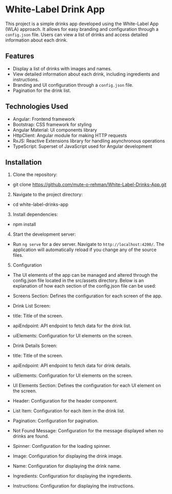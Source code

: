 # White-Label Drink App

This project is a simple drinks app developed using the White-Label App (WLA) approach. It allows for easy branding and configuration through a `config.json` file. Users can view a list of drinks and access detailed information about each drink.

## Features

- Display a list of drinks with images and names.
- View detailed information about each drink, including ingredients and instructions.
- Branding and UI configuration through a `config.json` file.
- Pagination for the drink list.

## Technologies Used

- Angular: Frontend framework
- Bootstrap: CSS framework for styling
- Angular Material: UI components library
- HttpClient: Angular module for making HTTP requests
- RxJS: Reactive Extensions library for handling asynchronous operations
- TypeScript: Superset of JavaScript used for Angular development

## Installation

1. Clone the repository:

- git clone https://github.com/mute-o-rehman/White-Label-Drinks-App.git

2. Navigate to the project directory:

- cd white-label-drinks-app

3. Install dependencies:

- npm install

4. Start the development server:

- Run `ng serve` for a dev server. Navigate to `http://localhost:4200/`. The application will automatically reload if you change any of the source files.

5. Configuration

- The UI elements of the app can be managed and altered through the config.json file located in the src/assets directory. Below is an explanation of how each section of the config.json file can be used:

- Screens Section: Defines the configuration for each screen of the app.
- Drink List Screen:
- title: Title of the screen.
- apiEndpoint: API endpoint to fetch data for the drink list.
- uiElements: Configuration for UI elements on the screen.
- Drink Details Screen:
- title: Title of the screen.
- apiEndpoint: API endpoint to fetch data for drink details.
- uiElements: Configuration for UI elements on the screen.
- UI Elements Section: Defines the configuration for each UI element on the screen.
- Header: Configuration for the header component.
- List Item: Configuration for each item in the drink list.
- Pagination: Configuration for pagination.
- Not Found Message: Configuration for the message displayed when no drinks are found.
- Spinner: Configuration for the loading spinner.
- Image: Configuration for displaying the drink image.
- Name: Configuration for displaying the drink name.
- Ingredients: Configuration for displaying the ingredients.
- Instructions: Configuration for displaying the instructions.

```

```
